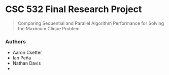 # CSC 532 Final Research Project
> Comparing Sequential and Parallel Algorithm Performance for Solving the Maximum Clique Problem

### Authors
* Aaron Csetter
* Ian Peña
* Nathan Davis
* 
